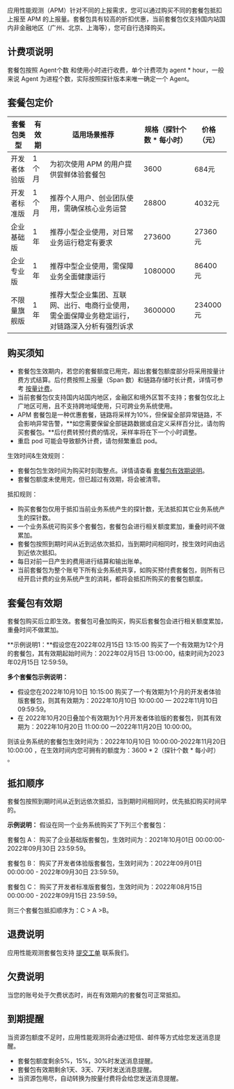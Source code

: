 应用性能观测（APM）针对不同的上报需求，您可以通过购买不同的套餐包抵扣上报至 APM 的上报量。套餐包具有较高的折扣优惠，当前套餐包仅支持国内站国内非金融地区（广州、北京、上海等），您可自行选择购买。



## 计费项说明

套餐包按照 Agent个数 和使用小时进行收费，单个计费项为 agent * hour，一般来说 Agent 为进程个数，实际按照探针版本来唯一确定一个 Agent。

## 套餐包定价
| 套餐包类型   | 有效期 | 适用场景推荐                                                 | 规格（探针个数 * 每小时）  | 价格（元） |
| ------------ | ------ | ------------------------------------------------------------ | ----------------------- | ---------- |
| 开发者体验版 | 1个月  | 为初次使用 APM 的用户提供尝鲜体验套餐包                        | 3600     | 684元      |
| 开发者标准版 | 1个月  | 推荐个人用户、创业团队使用，需确保核心业务运营               | 28800   | 4032元     |
| 企业基础版   | 1年    | 推荐小型企业使用，对日常业务运行稳定有要求                   | 273600| 27360元    |
| 企业专业版   | 1年    | 推荐中型企业使用，需保障业务全面健康运行                     | 1080000 | 86400元    |
| 不限量旗舰版 | 1年    | 推荐大型企业集团、互联网、出行、电商行业使用，需全面保障业务稳定运行，对链路深入分析有强烈诉求 | 3600000| 234000元   |

## 购买须知

- 套餐包生效期内，若您的套餐额度已用完，超出套餐包额度部分将采用按量计费方式结算。后付费按照上报量（Span 数）和链路存储时长计费，详情可参考  [按量计费](https://cloud.tencent.com/document/product/1463/60380)。
- 当前套餐包仅支持国内站国内地区，金融区和境外区暂不支持；套餐包仅北上广地区可用，且不支持跨地域使用，只可跨业务系统使用。
-  APM 套餐包是一种优惠套餐，链路将采样为10%，但保留全部异常链路，不会影响异常告警，**如您需要保留全部链路数据或自定义采样百分比，请勿购买套餐包。**后付费转预付费的情况，采样率将在下一个小时调整。
-  重启 pod 可能会导致额外计费，请勿频繁重启 pod。

生效时间&生效规则：
- 套餐包包生效时间为购买时刻取整点。详情请查看 [套餐包有效期说明](#step1)。
- 套餐包额度未使用完，但已超过有效期，将会被清零。


抵扣规则：

- 购买套餐包仅用于抵扣当前业务系统产生的探针数，无法抵扣其它业务系统产生的探针数。
- 一个业务系统可购买多个套餐包，套餐包会进行相关额度累加，重叠时间不做累加。
- 套餐包按照到期时间从近到远依次抵扣，当到期时间相同时，按生效时间由远到近依次抵扣。
- 每日对前一日产生的费用进行结算和输出账单。
- 当前套餐包为整个账号下所有业务系统共享，如购买预付费套餐包，则所有已经开启计费的业务系统产生的消耗，都将会抵扣所购买的套餐包额度。



## 套餐包有效期
<span id="step1"></span>

套餐包购买后立即生效。套餐包可叠加购买，购买后套餐包会进行相关额度累加，重叠时间不做累加。

**示例说明1：**假设您在2022年02月15日 13:15:00 购买了一个有效期为12个月的套餐包，其有效期起始时间为：2022年02月15日 13:00:00，结束时间为2023年02月15日 12:59:59。

**多个套餐包示例说明：** 
- 假设您在2022年10月10日 10:15:00 购买了一个有效期为1个月的开发者体验版套餐包，则其有效期为：2022年10月10日 10:00:00 — 2022年11月10日 09:59:59。
- 在 2022年10月20日叠加个有效期为1个月开发者体验版的套餐包，则其有效期为：2022年10月20日 11:00:00 —2022年11月20日 10:00:00。

则该业务系统的套餐包生效时间为：2022年10月10日 10:00:00-2022年11月20日 10:00:00 ，在生效时间内您可拥有的额度为：3600 * 2（探针个数 * 每小时） 。



## 抵扣顺序

套餐包按照到期时间从近到远依次抵扣，当到期时间相同时，优先抵扣购买时间早的。

**示例说明：**
假设在同一个业务系统购买了下列三个套餐包：

套餐包 A：
购买了企业基础版套餐包，生效时间为：2021年10月01日 00:00:00-2022年09月30日 23:59:59。

套餐包 B：
购买了开发者体验版套餐包，生效时间为：2022年09月01日 00:00:00 - 2022年09月30日 23:59:59。

套餐包 C：
购买了开发者标准版套餐包，生效时间为：2022年08月15日 00:00:00 - 2022年09月15日 23:59:59。

则三个套餐包抵扣顺序为：C > A >B。


## 退费说明

应用性能观测套餐包支持 [提交工单](https://console.cloud.tencent.com/workorder/category) 联系我们。

## 欠费说明
当您的账号处于欠费状态时，尚在有效期内的套餐包可正常抵扣。


## 到期提醒
当资源包额度不足时，应用性能观测将会通过短信、邮件等方式给您发送消息提醒。
- 套餐包额度剩余5%，15%，30%时发送消息提醒。
- 套餐包有效期剩余1天、3天、7天时发送消息提醒。
- 当资源包用尽，自动转换为按量付费将会给您发送消息提醒。




